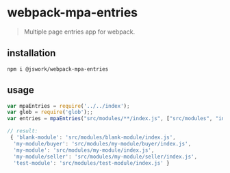 # webpack-mpa-entries
> Multiple page entries app for webpack.


## installation
```shell
npm i @jswork/webpack-mpa-entries
```

## usage
```js
var mpaEntries = require('../../index');
var glob = require('glob');;
var entries = mpaEntries("src/modules/**/index.js", ["src/modules", "index.js"]);

// result:
 { 'blank-module': 'src/modules/blank-module/index.js',
  'my-module/buyer': 'src/modules/my-module/buyer/index.js',
  'my-module': 'src/modules/my-module/index.js',
  'my-module/seller': 'src/modules/my-module/seller/index.js',
  'test-module': 'src/modules/test-module/index.js' }
```
